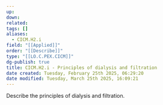 ```yaml
---
up: 
down: 
related: 
tags: []
aliases:
  - CICM.H2.i
field: "[[Applied]]"
order: "[[Describe]]"
type: "[[LO.C.PEX.CICM]]"
dg-publish: true
title: CICM.H2.i - Principles of dialysis and filtration
date created: Tuesday, February 25th 2025, 06:29:20
date modified: Tuesday, March 25th 2025, 16:09:21
---
```


Describe the principles of dialysis and filtration.

